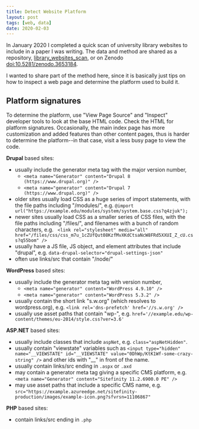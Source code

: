 ```yaml
---
title: Detect Website Platform
layout: post
tags: [web, data]
date: 2020-02-03
---
```


In January 2020 I completed a quick scan of university library websites to include in a paper I was writing. 
The data and method are shared as a repository, [library_websites_scan](https://github.com/evanwill/library_websites_scan), or on Zenodo [doi:10.5281/zenodo.3653184](https://doi.org/10.5281/zenodo.3653184). 

I wanted to share part of the method here, since it is basically just tips on how to inspect a web page and determine the platform used to build it. 

## Platform signatures

To determine the platform, use "View Page Source" and "Inspect" developer tools to look at the base HTML code.
Check the HTML for platform signatures.
Occasionally, the main index page has more customization and added features than other content pages, thus is harder to determine the platform--in that case, visit a less busy page to view the code.

**Drupal** based sites:

- usually include the generator meta tag with the major version number, 
    - `<meta name="Generator" content="Drupal 8 (https://www.drupal.org)" />`
    - `<meta name="generator" content="Drupal 7 (https://www.drupal.org)" />`
- older sites usually load CSS as a huge series of import statements, with the file paths including "/modules/", e.g. `@import url("https://example.edu/modules/system/system.base.css?q4zjuk");`
- newer sites usually load CSS as a smaller series of CSS files, with the file paths including "/files/", and filenames with a bunch of random characters, e.g. ` <link rel="stylesheet" media="all" href="/files/css/css_m7u_1cZUfQut08KzfMvXKdCtsaNcW8FRd5XXUI_Z_cU.css?q55bom" />`
- usually have a JS file, JS object, and element attributes that include "drupal", e.g. `data-drupal-selector="drupal-settings-json"`
- often use links/src that contain "/node/"

**WordPress** based sites:

- usually include the generator meta tag with version number,
    - `<meta name="generator" content="WordPress 4.9.10" />`
    - `<meta name="generator" content="WordPress 5.3.2" />`
- usually contain the short link "s.w.org" (which resolves to wordpress.org), e.g. `<link rel='dns-prefetch' href='//s.w.org' />`
- usually use asset paths that contain "wp-", e.g. `href='//example.edu/wp-content/themes/eu-2014/style.css?ver=3.6'`

**ASP.NET** based sites: 

- usually include classes that include `aspNet`, e.g. `class="aspNetHidden"`. 
- usually contain "viewstate" variables such as `<input type="hidden" name="__VIEWSTATE" id="__VIEWSTATE" value="0DhWp/KtK1Wf-some-crazy-string" />` and other ids with "__" in front of the name.
- usually contain links/src ending in `.aspx` or `.axd`
- may contain a generator meta tag giving a specific CMS platform, e.g. `<meta name="Generator" content="Sitefinity 11.2.6900.0 PE" />`
- may use asset paths that include a specific CMS name, e.g. `src="https://example.azureedge.net/sitefinity-production/images/example-icon.png?sfvrsn=11106867"`

**PHP** based sites:

- contain links/src ending in `.php`
